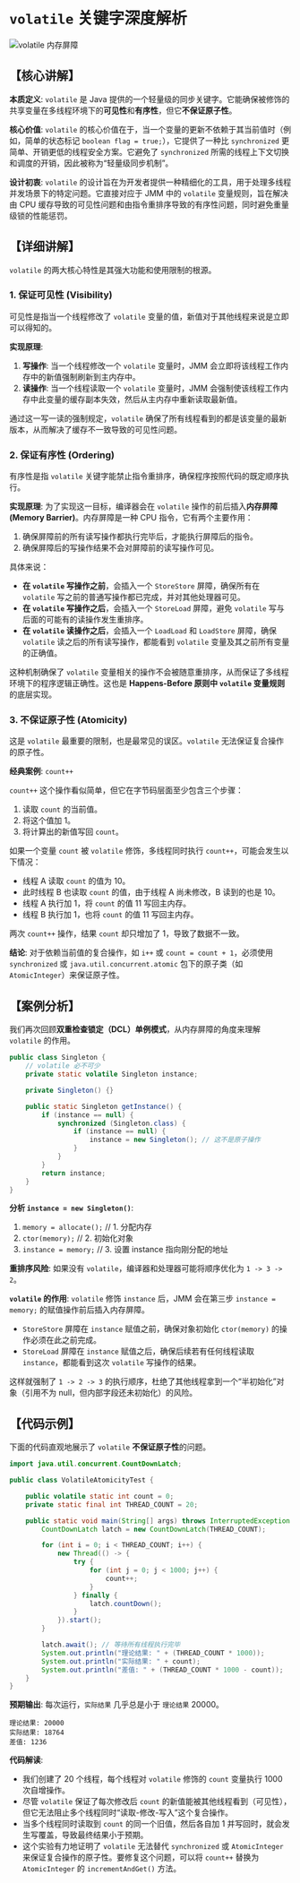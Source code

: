 # `volatile` 关键字深度解析

<img src="/assets/java/concurrent/volatile-memory-barrier.svg" alt="volatile 内存屏障" style="max-width: 800px; margin: 0 auto; display: block;"/>

## 【核心讲解】

**本质定义**: `volatile` 是 Java 提供的一个轻量级的同步关键字。它能确保被修饰的共享变量在多线程环境下的**可见性**和**有序性**，但它**不保证原子性**。

**核心价值**: `volatile` 的核心价值在于，当一个变量的更新不依赖于其当前值时（例如，简单的状态标记 `boolean flag = true;`），它提供了一种比 `synchronized` 更简单、开销更低的线程安全方案。它避免了 `synchronized` 所需的线程上下文切换和调度的开销，因此被称为“轻量级同步机制”。

**设计初衷**: `volatile` 的设计旨在为开发者提供一种精细化的工具，用于处理多线程并发场景下的特定问题。它直接对应于 JMM 中的 `volatile` 变量规则，旨在解决由 CPU 缓存导致的可见性问题和由指令重排序导致的有序性问题，同时避免重量级锁的性能惩罚。

## 【详细讲解】

`volatile` 的两大核心特性是其强大功能和使用限制的根源。

### 1. 保证可见性 (Visibility)

可见性是指当一个线程修改了 `volatile` 变量的值，新值对于其他线程来说是立即可以得知的。

**实现原理**:
1.  **写操作**: 当一个线程修改一个 `volatile` 变量时，JMM 会立即将该线程工作内存中的新值强制刷新到主内存中。
2.  **读操作**: 当一个线程读取一个 `volatile` 变量时，JMM 会强制使该线程工作内存中此变量的缓存副本失效，然后从主内存中重新读取最新值。

通过这一写一读的强制规定，`volatile` 确保了所有线程看到的都是该变量的最新版本，从而解决了缓存不一致导致的可见性问题。

### 2. 保证有序性 (Ordering)

有序性是指 `volatile` 关键字能禁止指令重排序，确保程序按照代码的既定顺序执行。

**实现原理**:
为了实现这一目标，编译器会在 `volatile` 操作的前后插入**内存屏障 (Memory Barrier)**。内存屏障是一种 CPU 指令，它有两个主要作用：
1.  确保屏障前的所有读写操作都执行完毕后，才能执行屏障后的指令。
2.  确保屏障后的写操作结果不会对屏障前的读写操作可见。

具体来说：
-   **在 `volatile` 写操作之前**，会插入一个 `StoreStore` 屏障，确保所有在 `volatile` 写之前的普通写操作都已完成，并对其他处理器可见。
-   **在 `volatile` 写操作之后**，会插入一个 `StoreLoad` 屏障，避免 `volatile` 写与后面的可能有的读操作发生重排序。
-   **在 `volatile` 读操作之后**，会插入一个 `LoadLoad` 和 `LoadStore` 屏障，确保 `volatile` 读之后的所有读写操作，都能看到 `volatile` 变量及其之前所有变量的正确值。

这种机制确保了 `volatile` 变量相关的操作不会被随意重排序，从而保证了多线程环境下的程序逻辑正确性。这也是 **Happens-Before 原则中 `volatile` 变量规则**的底层实现。

### 3. 不保证原子性 (Atomicity)

这是 `volatile` 最重要的限制，也是最常见的误区。`volatile` 无法保证复合操作的原子性。

**经典案例**: `count++`

`count++` 这个操作看似简单，但它在字节码层面至少包含三个步骤：
1.  读取 `count` 的当前值。
2.  将这个值加 1。
3.  将计算出的新值写回 `count`。

如果一个变量 `count` 被 `volatile` 修饰，多线程同时执行 `count++`，可能会发生以下情况：
-   线程 A 读取 `count` 的值为 10。
-   此时线程 B 也读取 `count` 的值，由于线程 A 尚未修改，B 读到的也是 10。
-   线程 A 执行加 1，将 `count` 的值 11 写回主内存。
-   线程 B 执行加 1，也将 `count` 的值 11 写回主内存。

两次 `count++` 操作，结果 `count` 却只增加了 1，导致了数据不一致。

**结论**: 对于依赖当前值的复合操作，如 `i++` 或 `count = count + 1`，必须使用 `synchronized` 或 `java.util.concurrent.atomic` 包下的原子类（如 `AtomicInteger`）来保证原子性。

## 【案例分析】

我们再次回顾**双重检查锁定（DCL）单例模式**，从内存屏障的角度来理解 `volatile` 的作用。

```java
public class Singleton {
    // volatile 必不可少
    private static volatile Singleton instance;

    private Singleton() {}

    public static Singleton getInstance() {
        if (instance == null) {
            synchronized (Singleton.class) {
                if (instance == null) {
                    instance = new Singleton(); // 这不是原子操作
                }
            }
        }
        return instance;
    }
}
```

**分析 `instance = new Singleton()`**:
1.  `memory = allocate();` // 1. 分配内存
2.  `ctor(memory);`       // 2. 初始化对象
3.  `instance = memory;`  // 3. 设置 instance 指向刚分配的地址

**重排序风险**: 如果没有 `volatile`，编译器和处理器可能将顺序优化为 `1 -> 3 -> 2`。

**`volatile` 的作用**:
`volatile` 修饰 `instance` 后，JMM 会在第三步 `instance = memory;` 的赋值操作前后插入内存屏障。
-   `StoreStore` 屏障在 `instance` 赋值之前，确保对象初始化 `ctor(memory)` 的操作必须在此之前完成。
-   `StoreLoad` 屏障在 `instance` 赋值之后，确保后续若有任何线程读取 `instance`，都能看到这次 `volatile` 写操作的结果。

这样就强制了 `1 -> 2 -> 3` 的执行顺序，杜绝了其他线程拿到一个“半初始化”对象（引用不为 null，但内部字段还未初始化）的风险。

## 【代码示例】

下面的代码直观地展示了 `volatile` **不保证原子性**的问题。

```java
import java.util.concurrent.CountDownLatch;

public class VolatileAtomicityTest {

    public volatile static int count = 0;
    private static final int THREAD_COUNT = 20;

    public static void main(String[] args) throws InterruptedException {
        CountDownLatch latch = new CountDownLatch(THREAD_COUNT);

        for (int i = 0; i < THREAD_COUNT; i++) {
            new Thread(() -> {
                try {
                    for (int j = 0; j < 1000; j++) {
                        count++;
                    }
                } finally {
                    latch.countDown();
                }
            }).start();
        }

        latch.await(); // 等待所有线程执行完毕
        System.out.println("理论结果: " + (THREAD_COUNT * 1000));
        System.out.println("实际结果: " + count);
        System.out.println("差值: " + (THREAD_COUNT * 1000 - count));
    }
}
```

**预期输出**:
每次运行，`实际结果` 几乎总是小于 `理论结果` 20000。
```
理论结果: 20000
实际结果: 18764
差值: 1236
```
**代码解读**:
-   我们创建了 20 个线程，每个线程对 `volatile` 修饰的 `count` 变量执行 1000 次自增操作。
-   尽管 `volatile` 保证了每次修改后 `count` 的新值能被其他线程看到（可见性），但它无法阻止多个线程同时“读取-修改-写入”这个复合操作。
-   当多个线程同时读取到 `count` 的同一个旧值，然后各自加 1 并写回时，就会发生写覆盖，导致最终结果小于预期。
-   这个实验有力地证明了 `volatile` 无法替代 `synchronized` 或 `AtomicInteger` 来保证复合操作的原子性。要修复这个问题，可以将 `count++` 替换为 `AtomicInteger` 的 `incrementAndGet()` 方法。 
